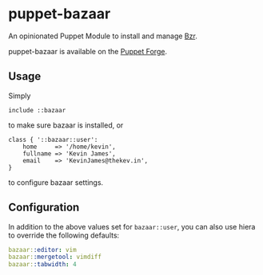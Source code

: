 # puppet-bazaar

An opinionated Puppet Module to install and manage
[Bzr](http://bazaar.canonical.com/en/).

puppet-bazaar is available on the
[Puppet Forge](https://forge.puppetlabs.com/thekevjames/bazaar).

## Usage

Simply

```puppet
include ::bazaar
```

to make sure bazaar is installed, or

```puppet
class { '::bazaar::user':
    home     => '/home/kevin',
    fullname => 'Kevin James',
    email    => 'KevinJames@thekev.in',
}
```

to configure bazaar settings.

## Configuration

In addition to the above values set for `bazaar::user`, you can also use hiera
to override the following defaults:

```yaml
bazaar::editor: vim
bazaar::mergetool: vimdiff
bazaar::tabwidth: 4
```

